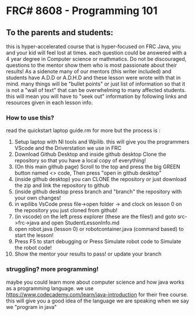 # FRC# 8608 - Programming 101

## To the parents and students: 
this is hyper-accelerated course that is hyper-focused on FRC Java, you and your kid will feel lost at times. each question could be answered with a 4 year degree in Computer science or mathmatics. Do not be discouraged, questions to the mentor show them who is most passionate about their results! 
As a sidenote many of our mentors (this writer included) and students have A.D.D or A.D.H.D and these lesson were wrote with that in mind. many things will be "bullet points" or just list of information so that it is not a "wall of text" that can be overwhelming to many affected students. this will mean you will have to "seek out" information by following links and resources given in each lesson info.

### How to use this? 
read the quickstart laptop guide.rm for more but the process is : 
 1. Setup laptop with NI tools and Wpilib. this will give you the programmers VScode and the Driverstation we use in FRC
 2. Download Github Desktop and inside github desktop Clone the repository so that you have a local copy of everything!
 2. (On this main github page) Scroll to the top and press the big GREEN button named <> code, Then press "open in github desktop"
 2. (inside github desktop) you can CLONE the repository or just download the zip and link the repository to github
 2. (inside github desktop press branch and "branch" the repository with your own changes! 
 5. in wpilibs VsCode press file->open folder -> and clock on lesson 0 on the repository you just cloned from github!
 4. (in vscode) on the left press explorer (these are the files!) and goto src->frc->java and open StudentLessonInfo.md  
 5. open robot.java (lesson 0) or robotcontainer.java (command based) to start the lesson!
 6. Press F5 to start debugging or Press Simulate robot code to Simulate the robot code!
 7. Show the mentor your results to pass! or update your branch

### struggling? more programming!
maybe you could learn more about computer science and how java works as a programming language. 
we use https://www.codecademy.com/learn/java-introduction for their free course. this will give you a good idea of the language we are speaking when we say we "program in java" 